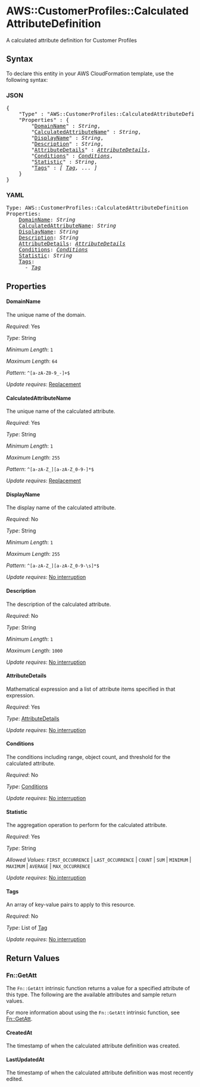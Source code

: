 # AWS::CustomerProfiles::CalculatedAttributeDefinition

A calculated attribute definition for Customer Profiles

## Syntax

To declare this entity in your AWS CloudFormation template, use the following syntax:

### JSON

<pre>
{
    "Type" : "AWS::CustomerProfiles::CalculatedAttributeDefinition",
    "Properties" : {
        "<a href="#domainname" title="DomainName">DomainName</a>" : <i>String</i>,
        "<a href="#calculatedattributename" title="CalculatedAttributeName">CalculatedAttributeName</a>" : <i>String</i>,
        "<a href="#displayname" title="DisplayName">DisplayName</a>" : <i>String</i>,
        "<a href="#description" title="Description">Description</a>" : <i>String</i>,
        "<a href="#attributedetails" title="AttributeDetails">AttributeDetails</a>" : <i><a href="attributedetails.md">AttributeDetails</a></i>,
        "<a href="#conditions" title="Conditions">Conditions</a>" : <i><a href="conditions.md">Conditions</a></i>,
        "<a href="#statistic" title="Statistic">Statistic</a>" : <i>String</i>,
        "<a href="#tags" title="Tags">Tags</a>" : <i>[ <a href="tag.md">Tag</a>, ... ]</i>
    }
}
</pre>

### YAML

<pre>
Type: AWS::CustomerProfiles::CalculatedAttributeDefinition
Properties:
    <a href="#domainname" title="DomainName">DomainName</a>: <i>String</i>
    <a href="#calculatedattributename" title="CalculatedAttributeName">CalculatedAttributeName</a>: <i>String</i>
    <a href="#displayname" title="DisplayName">DisplayName</a>: <i>String</i>
    <a href="#description" title="Description">Description</a>: <i>String</i>
    <a href="#attributedetails" title="AttributeDetails">AttributeDetails</a>: <i><a href="attributedetails.md">AttributeDetails</a></i>
    <a href="#conditions" title="Conditions">Conditions</a>: <i><a href="conditions.md">Conditions</a></i>
    <a href="#statistic" title="Statistic">Statistic</a>: <i>String</i>
    <a href="#tags" title="Tags">Tags</a>: <i>
      - <a href="tag.md">Tag</a></i>
</pre>

## Properties

#### DomainName

The unique name of the domain.

_Required_: Yes

_Type_: String

_Minimum Length_: <code>1</code>

_Maximum Length_: <code>64</code>

_Pattern_: <code>^[a-zA-Z0-9_-]+$</code>

_Update requires_: [Replacement](https://docs.aws.amazon.com/AWSCloudFormation/latest/UserGuide/using-cfn-updating-stacks-update-behaviors.html#update-replacement)

#### CalculatedAttributeName

The unique name of the calculated attribute.

_Required_: Yes

_Type_: String

_Minimum Length_: <code>1</code>

_Maximum Length_: <code>255</code>

_Pattern_: <code>^[a-zA-Z_][a-zA-Z_0-9-]*$</code>

_Update requires_: [Replacement](https://docs.aws.amazon.com/AWSCloudFormation/latest/UserGuide/using-cfn-updating-stacks-update-behaviors.html#update-replacement)

#### DisplayName

The display name of the calculated attribute.

_Required_: No

_Type_: String

_Minimum Length_: <code>1</code>

_Maximum Length_: <code>255</code>

_Pattern_: <code>^[a-zA-Z_][a-zA-Z_0-9-\s]*$</code>

_Update requires_: [No interruption](https://docs.aws.amazon.com/AWSCloudFormation/latest/UserGuide/using-cfn-updating-stacks-update-behaviors.html#update-no-interrupt)

#### Description

The description of the calculated attribute.

_Required_: No

_Type_: String

_Minimum Length_: <code>1</code>

_Maximum Length_: <code>1000</code>

_Update requires_: [No interruption](https://docs.aws.amazon.com/AWSCloudFormation/latest/UserGuide/using-cfn-updating-stacks-update-behaviors.html#update-no-interrupt)

#### AttributeDetails

Mathematical expression and a list of attribute items specified in that expression.

_Required_: Yes

_Type_: <a href="attributedetails.md">AttributeDetails</a>

_Update requires_: [No interruption](https://docs.aws.amazon.com/AWSCloudFormation/latest/UserGuide/using-cfn-updating-stacks-update-behaviors.html#update-no-interrupt)

#### Conditions

The conditions including range, object count, and threshold for the calculated attribute.

_Required_: No

_Type_: <a href="conditions.md">Conditions</a>

_Update requires_: [No interruption](https://docs.aws.amazon.com/AWSCloudFormation/latest/UserGuide/using-cfn-updating-stacks-update-behaviors.html#update-no-interrupt)

#### Statistic

The aggregation operation to perform for the calculated attribute.

_Required_: Yes

_Type_: String

_Allowed Values_: <code>FIRST_OCCURRENCE</code> | <code>LAST_OCCURRENCE</code> | <code>COUNT</code> | <code>SUM</code> | <code>MINIMUM</code> | <code>MAXIMUM</code> | <code>AVERAGE</code> | <code>MAX_OCCURRENCE</code>

_Update requires_: [No interruption](https://docs.aws.amazon.com/AWSCloudFormation/latest/UserGuide/using-cfn-updating-stacks-update-behaviors.html#update-no-interrupt)

#### Tags

An array of key-value pairs to apply to this resource.

_Required_: No

_Type_: List of <a href="tag.md">Tag</a>

_Update requires_: [No interruption](https://docs.aws.amazon.com/AWSCloudFormation/latest/UserGuide/using-cfn-updating-stacks-update-behaviors.html#update-no-interrupt)

## Return Values

### Fn::GetAtt

The `Fn::GetAtt` intrinsic function returns a value for a specified attribute of this type. The following are the available attributes and sample return values.

For more information about using the `Fn::GetAtt` intrinsic function, see [Fn::GetAtt](https://docs.aws.amazon.com/AWSCloudFormation/latest/UserGuide/intrinsic-function-reference-getatt.html).

#### CreatedAt

The timestamp of when the calculated attribute definition was created.

#### LastUpdatedAt

The timestamp of when the calculated attribute definition was most recently edited.
